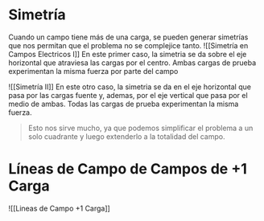 # Simetría
Cuando un campo tiene más de una carga, se pueden generar simetrías que nos permitan que el problema no se complejice tanto.
![[Simetría en Campos Electricos I]]
En este primer caso, la simetria se da sobre el eje horizontal que atraviesa las cargas por el centro. Ambas cargas de prueba experimentan la misma fuerza por parte del campo

![[Simetría II]]
En este otro caso, la simetria se da en el eje horizontal que pasa por las cargas fuente y, ademas, por el eje vertical que pasa por el medio de ambas. Todas las cargas de prueba experimentan la misma fuerza.

> Esto nos sirve mucho, ya que podemos simplificar el problema a un solo cuadrante y luego extenderlo a la totalidad del campo.

# Líneas de Campo de Campos de +1 Carga

![[Lineas de Campo +1 Carga]]